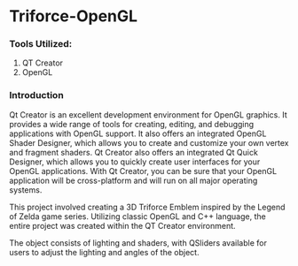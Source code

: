 # Triforce-OpenGL

### Tools Utilized:
1. QT Creator
2. OpenGL

### Introduction
Qt Creator is an excellent development environment for OpenGL graphics. It provides a wide range of tools for creating, editing, and debugging applications with OpenGL support. It also offers an integrated OpenGL Shader Designer, which allows you to create and customize your own vertex and fragment shaders. Qt Creator also offers an integrated Qt Quick Designer, which allows you to quickly create user interfaces for your OpenGL applications. With Qt Creator, you can be sure that your OpenGL application will be cross-platform and will run on all major operating systems.

This project involved creating a 3D Triforce Emblem inspired by the Legend of Zelda game series. Utilizing classic OpenGL and C++ language, the entire project was created within the QT Creator environment.

The object consists of lighting and shaders, with QSliders available for users to adjust the lighting and angles of the object.
